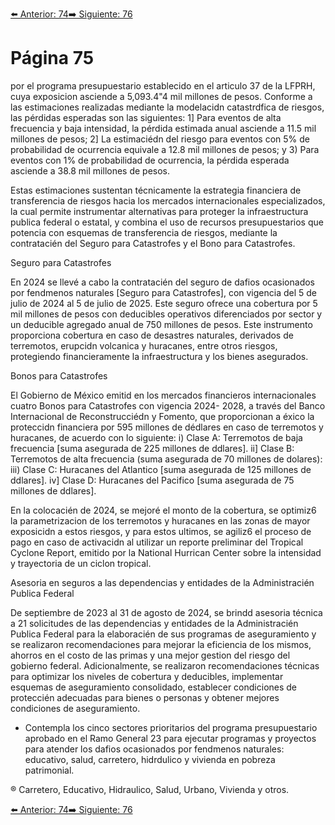 [⬅️ Anterior: 74](./74.md)[➡️ Siguiente: 76](./76.md)

# Página 75

por el programa presupuestario establecido en el articulo 37 de la LFPRH, cuya exposicion asciende a 5,093.4"4
mil millones de pesos. Conforme a las estimaciones realizadas mediante la modelacidn catastrdfica de riesgos,
las pérdidas esperadas son las siguientes: 1] Para eventos de alta frecuencia y baja intensidad, la pérdida
estimada anual asciende a 11.5 mil millones de pesos; 2] La estimaciédn del riesgo para eventos con 5% de
probabilidad de ocurrencia equivale a 12.8 mil millones de pesos; y 3) Para eventos con 1% de probabilidad de
ocurrencia, la pérdida esperada asciende a 38.8 mil millones de pesos.

Estas estimaciones sustentan técnicamente la estrategia financiera de transferencia de riesgos hacia los
mercados internacionales especializados, la cual permite instrumentar alternativas para proteger la
infraestructura publica federal o estatal, y combina el uso de recursos presupuestarios que potencia con
esquemas de transferencia de riesgos, mediante la contratacién del Seguro para Catastrofes y el Bono para
Catastrofes.

Seguro para Catastrofes

En 2024 se llevé a cabo la contratacién del seguro de dafios ocasionados por fendmenos naturales [Seguro
para Catastrofes], con vigencia del 5 de julio de 2024 al 5 de julio de 2025. Este seguro ofrece una cobertura
por 5 mil millones de pesos con deducibles operativos diferenciados por sector y un deducible agregado
anual de 750 millones de pesos. Este instrumento proporciona cobertura en caso de desastres naturales,
derivados de terremotos, erupcidn volcanica y huracanes, entre otros riesgos, protegiendo financieramente la
infraestructura y los bienes asegurados.

Bonos para Catastrofes

El Gobierno de México emitid en los mercados financieros internacionales cuatro Bonos para Catastrofes con
vigencia 2024- 2028, a través del Banco Internacional de Reconstrucciédn y Fomento, que proporcionan a
éxico la proteccidn financiera por 595 millones de dédlares en caso de terremotos y huracanes, de acuerdo
con lo siguiente: i) Clase A: Terremotos de baja frecuencia [suma asegurada de 225 millones de ddlares]. ii]
Clase B: Terremotos de alta frecuencia (suma asegurada de 70 millones de dolares): iii) Clase C: Huracanes del
Atlantico [suma asegurada de 125 millones de ddlares]. iv] Clase D: Huracanes del Pacifico [suma asegurada de
75 millones de ddlares].

En la colocacién de 2024, se mejoré el monto de la cobertura, se optimiz6 la parametrizacion de los terremotos
y huracanes en las zonas de mayor exposicidn a estos riesgos, y para estos ultimos, se agiliz6 el proceso de
pago en caso de activacidn al utilizar un reporte preliminar del Tropical Cyclone Report, emitido por la National
Hurrican Center sobre la intensidad y trayectoria de un ciclon tropical.

Asesoria en seguros a las dependencias y entidades de la Administracién Publica Federal

De septiembre de 2023 al 31 de agosto de 2024, se brindd asesoria técnica a 21 solicitudes de las dependencias
y entidades de la Administracién Publica Federal para la elaboracién de sus programas de aseguramiento y se
realizaron recomendaciones para mejorar la eficiencia de los mismos, ahorros en el costo de las primas y una
mejor gestion del riesgo del gobierno federal. Adicionalmente, se realizaron recomendaciones técnicas para
optimizar los niveles de cobertura y deducibles, implementar esquemas de aseguramiento consolidado,
establecer condiciones de proteccién adecuadas para bienes o personas y obtener mejores condiciones de
aseguramiento.

* Contempla los cinco sectores prioritarios del programa presupuestario aprobado en el Ramo General 23 para ejecutar programas y
proyectos para atender los dafios ocasionados por fendmenos naturales: educativo, salud, carretero, hidrdulico y vivienda en pobreza
patrimonial.

® Carretero, Educativo, Hidraulico, Salud, Urbano, Vivienda y otros.

[⬅️ Anterior: 74](./74.md)[➡️ Siguiente: 76](./76.md)